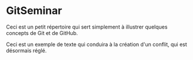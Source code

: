 # GitSeminar

Ceci est un petit répertoire qui sert simplement à illustrer quelques concepts
de Git et de GitHub.

Ceci est un exemple de texte qui conduira à la création d'un conflit, qui est
désormais réglé.
